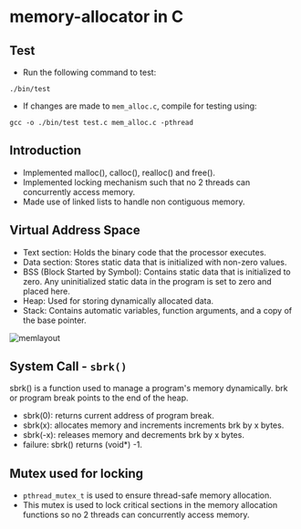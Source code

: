 # memory-allocator in C

## Test
- Run the following command to test:
```terminal
./bin/test
```
- If changes are made to `mem_alloc.c`, compile for testing using:
```terminal
gcc -o ./bin/test test.c mem_alloc.c -pthread
```
## Introduction
- Implemented malloc(), calloc(), realloc() and free().
- Implemented locking mechanism such that no 2 threads can concurrently access memory.
- Made use of linked lists to handle non contiguous memory.
## Virtual Address Space

- Text section: Holds the binary code that the processor executes.
- Data section: Stores static data that is initialized with non-zero values.
- BSS (Block Started by Symbol): Contains static data that is initialized to zero. Any uninitialized static data in the program is set to zero and placed here.
- Heap: Used for storing dynamically allocated data.
- Stack: Contains automatic variables, function arguments, and a copy of the base pointer.

![memlayout](https://github.com/user-attachments/assets/e4401f77-8aeb-4be7-b725-75eaf56aaf80)

## System Call - `sbrk()`

sbrk() is a function used to manage a program's memory dynamically. brk or program break points to the end of the heap.

- sbrk(0): returns current address of program break.
- sbrk(x): allocates memory and increments increments brk by x bytes.
- sbrk(-x): releases memory and decrements brk by x bytes.
- failure: sbrk() returns (void*) -1.

## Mutex used for locking
- `pthread_mutex_t` is used to ensure thread-safe memory allocation.
- This mutex is used to lock critical sections in the memory allocation functions so no 2 threads can concurrently access memory.
